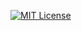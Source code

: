 [![MIT License](https://img.shields.io/badge/license-MIT-blue)](https://opensource.org/licenses/MIT)
